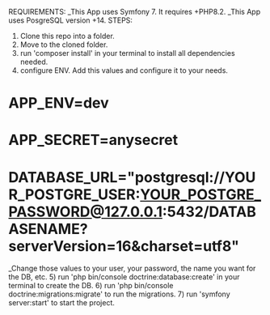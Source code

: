 REQUIREMENTS:
  _This App uses Symfony 7. It requires +PHP8.2.
  _This App uses PosgreSQL version +14. 
STEPS:
1) Clone this repo into a folder.
2) Move to the cloned folder.
3) run 'composer install' in your terminal to install all dependencies needed.
4) configure ENV. Add this values and configure it to your needs.
  # APP_ENV=dev
  # APP_SECRET=anysecret
  # DATABASE_URL="postgresql://YOUR_POSTGRE_USER:YOUR_POSTGRE_PASSWORD@127.0.0.1:5432/DATABASENAME?serverVersion=16&charset=utf8"
  _Change those values to your user, your password, the name you want for the DB, etc.
5) run 'php bin/console doctrine:database:create' in your terminal to create the DB.
6) run 'php bin/console doctrine:migrations:migrate' to run the migrations.
7) run 'symfony server:start' to start the project.
